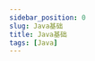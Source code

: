 ```yaml
---
sidebar_position: 0
slug: Java基础
title: Java基础
tags: [Java]
---
```


<!--
 * @Author: duxinyues yongyuan253015@gmail.com
 * @Date: 2023-10-14 12:10:26
 * @LastEditors: duxinyues yongyuan253015@gmail.com
 * @LastEditTime: 2023-10-19 00:17:09
 * @FilePath: /blog/java/java.md
 * @Description: 
 * Copyright (c) 2023 by ${duxinyues} email: ${yongyuan253015@gmail.com}, All Rights Reserved.
-->

